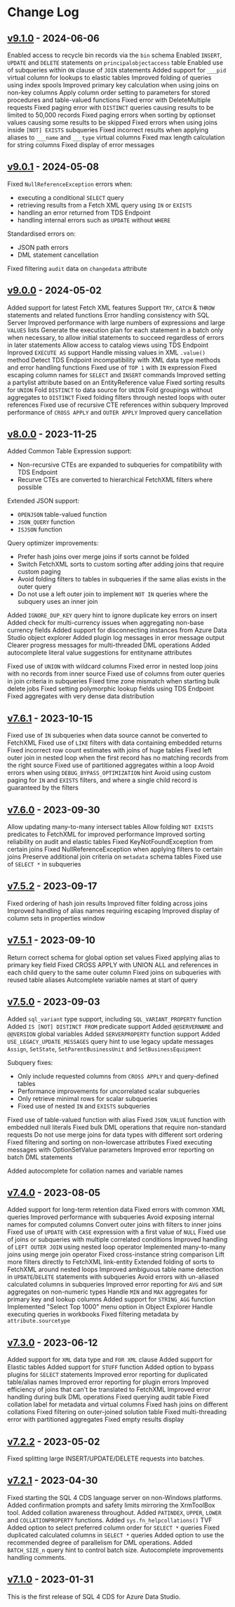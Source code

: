 # Change Log

## [v9.1.0](https://github.com/MarkMpn/Sql4Cds/releases/tag/v9.1.0) - 2024-06-06

Enabled access to recycle bin records via the `bin` schema
Enabled `INSERT`, `UPDATE` and `DELETE` statements on `principalobjectaccess` table
Enabled use of subqueries within `ON` clause of `JOIN` statements
Added support for `___pid` virtual column for lookups to elastic tables
Improved folding of queries using index spools
Improved primary key calculation when using joins on non-key columns
Apply column order setting to parameters for stored procedures and table-valued functions
Fixed error with DeleteMultiple requests
Fixed paging error with `DISTINCT` queries causing results to be limited to 50,000 records
Fixed paging errors when sorting by optionset values causing some results to be skipped
Fixed errors when using joins inside `[NOT] EXISTS` subqueries
Fixed incorrect results when applying aliases to `___name` and `___type` virtual columns
Fixed max length calculation for string columns
Fixed display of error messages

## [v9.0.1](https://github.com/MarkMpn/Sql4Cds/releases/tag/v9.0.1) - 2024-05-08

Fixed `NullReferenceException` errors when:
- executing a conditional `SELECT` query
- retrieving results from a Fetch XML query using `IN` or `EXISTS`
- handling an error returned from TDS Endpoint
- handling internal errors such as `UPDATE` without `WHERE`

Standardised errors on:
- JSON path errors
- DML statement cancellation

Fixed filtering `audit` data on `changedata` attribute

## [v9.0.0](https://github.com/MarkMpn/Sql4Cds/releases/tag/v9.0.0) - 2024-05-02

Added support for latest Fetch XML features
Support `TRY`, `CATCH` &amp; `THROW` statements and related functions
Error handling consistency with SQL Server
Improved performance with large numbers of expressions and large `VALUES` lists
Generate the execution plan for each statement in a batch only when necessary, to allow initial statements to succeed regardless of errors in later statements
Allow access to catalog views using TDS Endpoint
Inproved `EXECUTE AS` support
Handle missing values in XML `.value()` method
Detect TDS Endpoint incompatibility with XML data type methods and error handling functions
Fixed use of `TOP 1` with `IN` expression
Fixed escaping column names for `SELECT` and `INSERT` commands
Improved setting a partylist attribute based on an EntityReference value
Fixed sorting results for `UNION`
Fold `DISTINCT` to data source for `UNION`
Fold groupings without aggregates to `DISTINCT`
Fixed folding filters through nested loops with outer references
Fixed use of recursive CTE references within subquery
Improved performance of `CROSS APPLY` and `OUTER APPLY`
Improved query cancellation

## [v8.0.0](https://github.com/MarkMpn/Sql4Cds/releases/tag/v8.0.0) - 2023-11-25

Added Common Table Expression support:
- Non-recursive CTEs are expanded to subqueries for compatibility with TDS Endpoint
- Recurve CTEs are converted to hierarchical FetchXML filters where possible

Extended JSON support:
- `OPENJSON` table-valued function
- `JSON_QUERY` function
- `ISJSON` function

Query optimizer improvements:
- Prefer hash joins over merge joins if sorts cannot be folded
- Switch FetchXML sorts to custom sorting after adding joins that require custom paging
- Avoid folding filters to tables in subqueries if the same alias exists in the outer query
- Do not use a left outer join to implement `NOT IN` queries where the subquery uses an inner join

Added `IGNORE_DUP_KEY` query hint to ignore duplicate key errors on insert
Added check for multi-currency issues when aggregating non-base currency fields
Added support for disconnecting instances from Azure Data Studio object explorer
Added plugin log messages in error message output
Clearer progress messages for multi-threaded DML operations
Added autocomplete literal value suggestions for entityname attributes

Fixed use of `UNION` with wildcard columns
Fixed error in nested loop joins with no records from inner source
Fixed use of columns from outer queries in join criteria in subqueries
Fixed time zone mismatch when starting bulk delete jobs
Fixed setting polymorphic lookup fields using TDS Endpoint
Fixed aggregates with very dense data distribution

## [v7.6.1](https://github.com/MarkMpn/Sql4Cds/releases/tag/v7.6.1) - 2023-10-15

Fixed use of `IN` subqueries when data source cannot be converted to FetchXML
Fixed use of `LIKE` filters with data containing embedded returns
Fixed incorrect row count estimates with joins of huge tables
Fixed left outer join in nested loop when the first record has no matching records from the right source
Fixed use of partitioned aggregates within a loop
Avoid errors when using `DEBUG_BYPASS_OPTIMIZATION` hint
Avoid using custom paging for `IN` and `EXISTS` filters, and where a single child record is guaranteed by the filters

## [v7.6.0](https://github.com/MarkMpn/Sql4Cds/releases/tag/v7.6.0) - 2023-09-30

Allow updating many-to-many intersect tables
Allow folding `NOT EXISTS` predicates to FetchXML for improved performance
Improved sorting reliability on audit and elastic tables
Fixed KeyNotFoundException from certain joins
Fixed NullReferenceException when applying filters to certain joins
Preserve additional join criteria on `metadata` schema tables
Fixed use of `SELECT *` in subqueries

## [v7.5.2](https://github.com/MarkMpn/Sql4Cds/releases/tag/v7.5.2) - 2023-09-17

Fixed ordering of hash join results
Improved filter folding across joins
Improved handling of alias names requiring escaping
Improved display of column sets in properties window

## [v7.5.1](https://github.com/MarkMpn/Sql4Cds/releases/tag/v7.5.1) - 2023-09-10

Return correct schema for global option set values
Fixed applying alias to primary key field
Fixed CROSS APPLY with UNION ALL and references in each child query to the same outer column
Fixed joins on subqueries with reused table aliases
Autcomplete variable names at start of query

## [v7.5.0](https://github.com/MarkMpn/Sql4Cds/releases/tag/v7.5.0) - 2023-09-03

Added `sql_variant` type support, including `SQL_VARIANT_PROPERTY` function
Added `IS [NOT] DISTINCT FROM` predicate support
Added `@@SERVERNAME` and `@@VERSION` global variables
Added `SERVERPROPERTY` function support
Added `USE_LEGACY_UPDATE_MESSAGES` query hint to use legacy update messages `Assign`, `SetState`, `SetParentBusinessUnit` and `SetBusinessEquipment`

Subquery fixes:
- Only include requested columns from `CROSS APPLY` and query-defined tables
- Performance improvements for uncorrelated scalar subqueries
- Only retrieve minimal rows for scalar subqueries
- Fixed use of nested `IN` and `EXISTS` subqueries

Fixed use of table-valued function with alias
Fixed `JSON_VALUE` function with embedded null literals
Fixed bulk DML operations that require non-standard requests
Do not use merge joins for data types with different sort ordering
Fixed filtering and sorting on non-lowercase attributes
Fixed executing messages with OptionSetValue parameters
Improved error reporting on batch DML statements

Added autocomplete for collation names and variable names

## [v7.4.0](https://github.com/MarkMpn/Sql4Cds/releases/tag/v7.4.0) - 2023-08-05

Added support for long-term retention data
Fixed errors with common XML queries
Improved performance with subqueries
Avoid exposing internal names for computed columns
Convert outer joins with filters to inner joins
Fixed use of `UPDATE` with `CASE` expression with a first value of `NULL`
Fixed use of joins or subqueries with multiple correlated conditions
Improved handling of `LEFT OUTER JOIN` using nested loop operator
Implemented many-to-many joins using merge join operator
Fixed cross-instance string comparison
Lift more filters directly to FetchXML link-entity
Extended folding of sorts to FetchXML around nested loops
Improved ambiguous table name detection in `UPDATE`/`DELETE` statements with subqueries
Avoid errors with un-aliased calculated columns in subqueries
Improved error reporting for `AVG` and `SUM` aggregates on non-numeric types
Handle `MIN` and `MAX` aggregates for primary key and lookup columns
Added support for `STRING_AGG` function
Implemented "Select Top 1000" menu option in Object Explorer
Handle executing queries in workbooks
Fixed filtering metadata by `attribute.sourcetype`

## [v7.3.0](https://github.com/MarkMpn/Sql4Cds/releases/tag/v7.3.0) - 2023-06-12

Added support for `XML` data type and `FOR XML` clause
Added support for Elastic tables
Added support for `STUFF` function
Added option to bypass plugins for `SELECT` statements
Improved error reporting for duplicated table/alias names
Improved error reporting for plugin errors
Improved efficiency of joins that can't be translated to FetchXML
Improved error handling during bulk DML operations
Fixed querying audit table
Fixed collation label for metadata and virtual columns
Fixed hash joins on different collations
Fixed filtering on outer-joined solution table
Fixed multi-threading error with partitioned aggregates
Fixed empty results display

## [v7.2.2](https://github.com/MarkMpn/Sql4Cds/releases/tag/v7.2.1) - 2023-05-02

Fixed splitting large INSERT/UPDATE/DELETE requests into batches.

## [v7.2.1](https://github.com/MarkMpn/Sql4Cds/releases/tag/v7.2.1) - 2023-04-30

Fixed starting the SQL 4 CDS language server on non-Windows platforms.
Added confirmation prompts and safety limits mirroring the XrmToolBox tool.
Added collation awareness throughout.
Added `PATINDEX`, `UPPER`, `LOWER` and `COLLATIONPROPERTY` functions.
Added `sys.fn_helpcollations()` TVF
Added option to select preferred column order for `SELECT *` queries
Fixed duplicated calculated columns in `SELECT *` queries
Added option to use the recommended degree of parallelism for DML operations.
Added `BATCH_SIZE_n` query hint to control batch size.
Autocomplete improvements handling comments.

## [v7.1.0](https://github.com/MarkMpn/Sql4Cds/releases/tag/v7.1.0) - 2023-01-31

This is the first release of SQL 4 CDS for Azure Data Studio.
